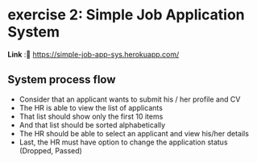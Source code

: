 # **exercise 2: Simple Job Application System**


**Link** :🔗 https://simple-job-app-sys.herokuapp.com/


## **System process flow**

* Consider that an applicant wants to submit his / her profile and CV
* The HR is able to view the list of applicants
* That list should show only the first 10 items
* And that list should be sorted alphabetically
* The HR should be able to select an applicant and view his/her details
* Last, the HR must have option to change the application status (Dropped, Passed)


